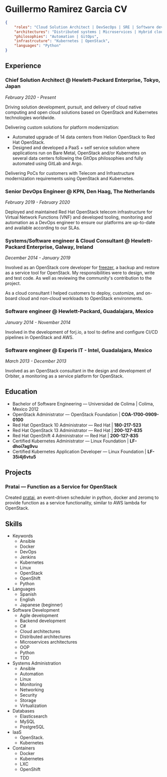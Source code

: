 # Guillermo Ramirez Garcia CV

```json
{
	"roles": "Cloud Solution Architect | DevSecOps | SRE | Software developer",
	"architectures": "Distributed systems | Microservices | Hybrid cloud | Anti-fragile architectures",
	"philosophies": "Automation | GitOps",
	"infrastrcuture": "Kubernetes | OpenStack",
	"languages": "Python"
}
```

## Experience

### Chief Solution Architect @ Hewlett-Packard Enterprise, Tokyo, Japan

*February 2020 - Present*

Driving solution development, pursuit, and delivery of cloud native computing and open cloud solutions based on OpenStack and Kubernetes technologies worldwide.

Delivering custom solutions for platform modernization:

* Automated upgrade of 14 data centers from Helion OpenStack to Red Hat OpenStack.
* Designed and developed a PaaS + self service solution where applications run on Bare Metal, OpenStack and/or Kubernetes on several data centers following the GitOps philosophies and fully automated using GitLab and Argo. 

Delivering PoCs for customers with Telecom and Infrastructure modernization requirements using OpenStack and Kubernetes.

### Senior DevOps Engineer @ KPN, Den Haag, The Netherlands 

*February 2019 - February 2020*

Deployed and maintained Red Hat OpenStack telecom infrastructure for Virtual Network Functions (VNF) and developed tooling, monitoring and automation as a DevOps engineer to ensure our platforms are up-to-date and available according to our SLAs.

### Systems/Software engineer & Cloud Consultant @ Hewlett-Packard Enterprise, Galway, Ireland

*December 2014 - January 2019*

Involved as an OpenStack core developer for [freezer](https://github.com/openstack/freezer), a backup and restore as a service tool for OpenStack. My responsibilities were to design, write and test code.  As well as reviewing the community's contribution to the project.

As a cloud consultant I helped customers to deploy, customize, and on-board cloud and non-cloud workloads to OpenStack environments.

### Software engineer @ Hewlett-Packard, Guadalajara, Mexico

*January 2014 - November 2014*

Involved in the development of forj.io, a tool to define and configure  CI/CD pipelines in OpenStack and AWS.


### Software engineer @ Experis IT - Intel, Guadalajara, Mexico

*March 2013 - December 2013*

Involved as an OpenStack consultant in the design and development of Orbiter, a monitoring as a service platform for OpenStack.

## Education

* Bachelor of Software Engineering — Universidad de Colima | Colima, Mexico 2012
* OpenStack Administrator — OpenStack Foundation | **COA-1700-0909-0100**
* Red Hat OpenStack 10 Administrator — Red Hat | **180-217-523**
* Red Hat OpenStack 13 Administrator — Red Hat | **200-127-835**
* Red Hat OpenShift 4 Administrator — Red Hat | **200-127-835**
* Certified Kubernetes Administrator — Linux Foundation | **LF-dhoi7ag9vu**
* Certified Kubernetes Application Developer — Linux Foundation | **LF-35i4j6vtu5**

## Projects

### Pratai — Function as a Service for OpenStack

Created [pratai](https://github.com/memogarcia?tab=repositories&q=pratai&type=&language=), an event-driven scheduler in python, docker and zeromq to provide function as a service functionality, similar to AWS lambda for OpenStack.

## Skills

* Keywords
	* Ansible
	* Docker
	* DevOps
	* Jenkins
	* Kubernetes 
	* Linux
	* OpenStack 
	* OpenShift 
	* Python
* Languages
	* Spanish
	* English
	* Japanese (beginner)
* Software Development
	* Agile development
	* Backend development
	* C#
	* Cloud architectures
	* Distributed architectures 
	* Microservices architectures 
	* OOP
	* Python 
	* TDD
* Systems Administration
	* Ansible
	* Automation 
	* Linux
	* Monitoring 
	* Networking 
	* Security
	* Storage 
	* Virtualization
* Databases
	* Elasticsearch
	* MySQL
	* PostgreSQL
* IaaS
 	* OpenStack.
	* Kubernetes
* Containers
	* Docker
	* Kubernetes 
	* LXC
	* OpenShift
